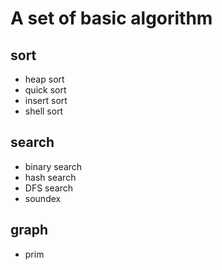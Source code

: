 A set of basic algorithm
=========
sort
---------
+ heap sort
+ quick sort
+ insert sort
+ shell sort

search
----------
+ binary search
+ hash search
+ DFS search
+ soundex

graph
----------
+ prim
